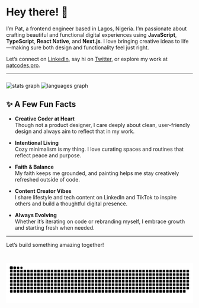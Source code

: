 # Hey there! 👋

I’m Pat, a frontend engineer based in Lagos, Nigeria. I’m passionate about crafting beautiful and functional digital experiences using **JavaScript**, **TypeScript**, **React Native**, and **Next.js**. I love bringing creative ideas to life—making sure both design and functionality feel just right.

Let’s connect on [LinkedIn](https://www.linkedin.com/in/patcodes/), say hi on [Twitter](https://x.com/PatienceEmaik_), or explore my work at [patcodes.pro](https://www.patcodes.pro/).

---
###

<div align="left">
  <img src="https://github-readme-stats.vercel.app/api?username=CallMePat&hide_title=false&hide_rank=false&show_icons=true&include_all_commits=true&count_private=true&disable_animations=true&theme=dracula&locale=en&hide_border=false" height="150" alt="stats graph"  />
  <img src="https://github-readme-stats.vercel.app/api/top-langs?username=CallMePat&locale=en&hide_title=false&layout=compact&card_width=320&langs_count=8&theme=dracula&hide_border=false" height="150" alt="languages graph"  />
</div>

###


## ✨ A Few Fun Facts

- **Creative Coder at Heart**  
  Though not a product designer, I care deeply about clean, user-friendly design and always aim to reflect that in my work.

- **Intentional Living**  
  Cozy minimalism is my thing. I love curating spaces and routines that reflect peace and purpose.

- **Faith & Balance**  
  My faith keeps me grounded, and painting helps me stay creatively refreshed outside of code.

- **Content Creator Vibes**  
  I share lifestyle and tech content on LinkedIn and TikTok to inspire others and build a thoughtful digital presence.

- **Always Evolving**  
  Whether it’s iterating on code or rebranding myself, I embrace growth and starting fresh when needed.

---

Let’s build something amazing together!

###

<br clear="both">

<img src="https://raw.githubusercontent.com/gobennovela/gobennovela/output/snake.svg" alt="Snake animation" />

###
